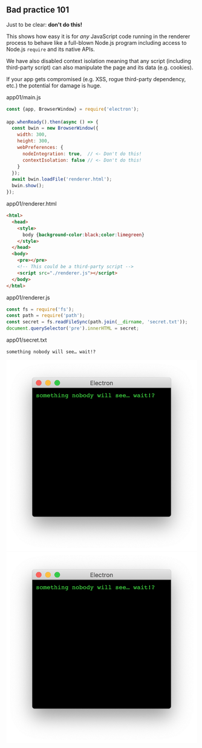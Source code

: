 ## Bad practice 101

Just to be clear: **don't do this!**

This shows how easy it is for *any* JavaScript code running in the renderer process to behave like a full-blown Node.js program including access to Node.js `require` and its native APIs.

We have also disabled context isolation meaning that any script (including third-party script) can also manipulate the page and its data (e.g. cookies).

If your app gets compromised (e.g. XSS, rogue third-party dependency, etc.) the potential for damage is huge.

app01/main.js
``` javascript
const {app, BrowserWindow} = require('electron');

app.whenReady().then(async () => {
  const bwin = new BrowserWindow({
    width: 300,
    height: 300,
    webPreferences: {
      nodeIntegration: true,  // <- Don't do this!
      contextIsolation: false // <- Don't do this!
    }
  });
  await bwin.loadFile('renderer.html');
  bwin.show();
});
```
app01/renderer.html
``` html
<html>
  <head>
    <style>
      body {background-color:black;color:limegreen}
    </style>
  </head>
  <body>
    <pre></pre>
    <!-- This could be a third-party script -->
    <script src="./renderer.js"></script>
  </body>
</html>
```
app01/renderer.js
``` javascript
const fs = require('fs');
const path = require('path');
const secret = fs.readFileSync(path.join(__dirname, 'secret.txt'));
document.querySelector('pre').innerHTML = secret;
```
app01/secret.txt
``` html
something nobody will see… wait!?
```

![](app01/screenshot.png)
![](./screenshot.png)
